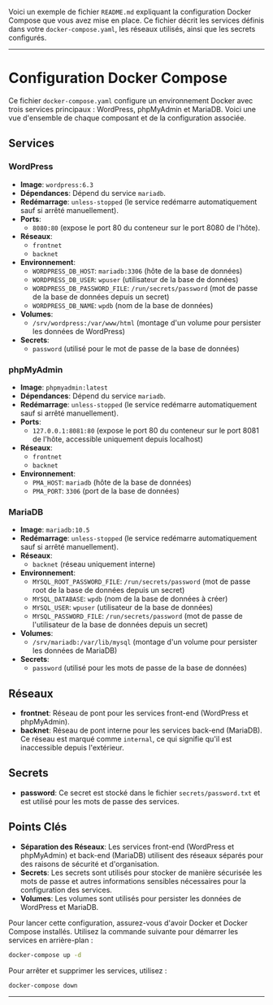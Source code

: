 Voici un exemple de fichier `README.md` expliquant la configuration Docker Compose que vous avez mise en place. Ce fichier décrit les services définis dans votre `docker-compose.yaml`, les réseaux utilisés, ainsi que les secrets configurés.

---

# Configuration Docker Compose

Ce fichier `docker-compose.yaml` configure un environnement Docker avec trois services principaux : WordPress, phpMyAdmin et MariaDB. Voici une vue d'ensemble de chaque composant et de la configuration associée.

## Services

### WordPress

- **Image**: `wordpress:6.3`
- **Dépendances**: Dépend du service `mariadb`.
- **Redémarrage**: `unless-stopped` (le service redémarre automatiquement sauf si arrêté manuellement).
- **Ports**:
  - `8080:80` (expose le port 80 du conteneur sur le port 8080 de l'hôte).
- **Réseaux**:
  - `frontnet`
  - `backnet`
- **Environnement**:
  - `WORDPRESS_DB_HOST`: `mariadb:3306` (hôte de la base de données)
  - `WORDPRESS_DB_USER`: `wpuser` (utilisateur de la base de données)
  - `WORDPRESS_DB_PASSWORD_FILE`: `/run/secrets/password` (mot de passe de la base de données depuis un secret)
  - `WORDPRESS_DB_NAME`: `wpdb` (nom de la base de données)
- **Volumes**:
  - `/srv/wordpress:/var/www/html` (montage d'un volume pour persister les données de WordPress)
- **Secrets**:
  - `password` (utilisé pour le mot de passe de la base de données)

### phpMyAdmin

- **Image**: `phpmyadmin:latest`
- **Dépendances**: Dépend du service `mariadb`.
- **Redémarrage**: `unless-stopped` (le service redémarre automatiquement sauf si arrêté manuellement).
- **Ports**:
  - `127.0.0.1:8081:80` (expose le port 80 du conteneur sur le port 8081 de l'hôte, accessible uniquement depuis localhost)
- **Réseaux**:
  - `frontnet`
  - `backnet`
- **Environnement**:
  - `PMA_HOST`: `mariadb` (hôte de la base de données)
  - `PMA_PORT`: `3306` (port de la base de données)

### MariaDB

- **Image**: `mariadb:10.5`
- **Redémarrage**: `unless-stopped` (le service redémarre automatiquement sauf si arrêté manuellement).
- **Réseaux**:
  - `backnet` (réseau uniquement interne)
- **Environnement**:
  - `MYSQL_ROOT_PASSWORD_FILE`: `/run/secrets/password` (mot de passe root de la base de données depuis un secret)
  - `MYSQL_DATABASE`: `wpdb` (nom de la base de données à créer)
  - `MYSQL_USER`: `wpuser` (utilisateur de la base de données)
  - `MYSQL_PASSWORD_FILE`: `/run/secrets/password` (mot de passe de l'utilisateur de la base de données depuis un secret)
- **Volumes**:
  - `/srv/mariadb:/var/lib/mysql` (montage d'un volume pour persister les données de MariaDB)
- **Secrets**:
  - `password` (utilisé pour les mots de passe de la base de données)

## Réseaux

- **frontnet**: Réseau de pont pour les services front-end (WordPress et phpMyAdmin).
- **backnet**: Réseau de pont interne pour les services back-end (MariaDB). Ce réseau est marqué comme `internal`, ce qui signifie qu'il est inaccessible depuis l'extérieur.

## Secrets

- **password**: Ce secret est stocké dans le fichier `secrets/password.txt` et est utilisé pour les mots de passe des services.

## Points Clés

- **Séparation des Réseaux**: Les services front-end (WordPress et phpMyAdmin) et back-end (MariaDB) utilisent des réseaux séparés pour des raisons de sécurité et d'organisation.
- **Secrets**: Les secrets sont utilisés pour stocker de manière sécurisée les mots de passe et autres informations sensibles nécessaires pour la configuration des services.
- **Volumes**: Les volumes sont utilisés pour persister les données de WordPress et MariaDB.

Pour lancer cette configuration, assurez-vous d'avoir Docker et Docker Compose installés. Utilisez la commande suivante pour démarrer les services en arrière-plan :

```bash
docker-compose up -d
```

Pour arrêter et supprimer les services, utilisez :

```bash
docker-compose down
```
---